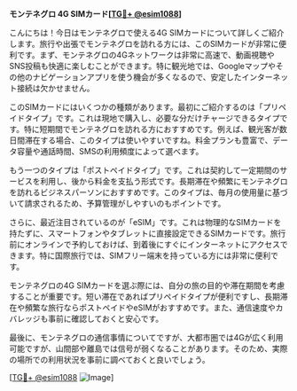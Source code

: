 **モンテネグロ 4G SIMカード[[TG💪+ @esim1088](https://t.me/s/esim1088)]**

こんにちは！今日はモンテネグロで使える4G SIMカードについて詳しくご紹介します。旅行や出張でモンテネグロを訪れる方には、このSIMカードが非常に便利です。まず、モンテネグロの4Gネットワークは非常に高速で、動画視聴やSNS投稿も快適に楽しむことができます。特に観光地では、Googleマップやその他のナビゲーションアプリを使う機会が多くなるので、安定したインターネット接続は欠かせません。

このSIMカードにはいくつかの種類があります。最初にご紹介するのは「プリペイドタイプ」です。これは現地で購入し、必要な分だけチャージできるタイプです。特に短期間でモンテネグロを訪れる方におすすめです。例えば、観光客が数日間滞在する場合、このタイプは使いやすいですね。料金プランも豊富で、データ容量や通話時間、SMSの利用頻度によって選べます。

もう一つのタイプは「ポストペイドタイプ」です。これは契約して一定期間のサービスを利用し、後から料金を支払う形式です。長期滞在や頻繁にモンテネグロを訪れるビジネスパーソンにおすすめです。このタイプは、毎月の使用量に基づいて請求されるため、予算管理がしやすいのもポイントです。

さらに、最近注目されているのが「eSIM」です。これは物理的なSIMカードを持たずに、スマートフォンやタブレットに直接設定できるSIMカードです。旅行前にオンラインで予約しておけば、到着後にすぐにインターネットにアクセスできます。特に国際旅行では、SIMフリー端末を持っている方には非常に便利です。

モンテネグロの4G SIMカードを選ぶ際には、自分の旅の目的や滞在期間を考慮することが重要です。短い滞在であればプリペイドタイプが便利ですし、長期滞在や頻繁な旅行ならポストペイドやeSIMがおすすめです。また、通信速度やカバレッジも事前に確認しておくと安心です。

最後に、モンテネグロの通信事情についてですが、大都市圏では4Gが広く利用可能ですが、山間部や離島では信号が弱くなることがあります。そのため、実際の場所での利用状況を事前に調べておくと良いでしょう。

[[TG💪+ @esim1088](https://t.me/s/esim1088) ![Image](https://i.postimg.cc/Y0z9fWf4/image.png)]